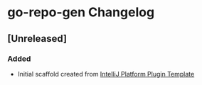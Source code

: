 <!-- Keep a Changelog guide -> https://keepachangelog.com -->

# go-repo-gen Changelog

## [Unreleased]
### Added
- Initial scaffold created from [IntelliJ Platform Plugin Template](https://github.com/JetBrains/intellij-platform-plugin-template)
